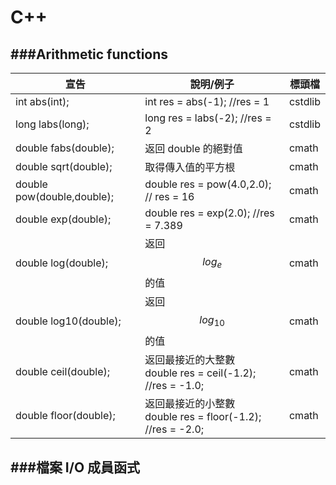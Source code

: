 # C++

<script type="text/javascript" src="../js/general.js"></script>

###Arithmetic functions
---

| 宣告 | 說明/例子 | 標頭檔 |
| -- | -- | -- |
| int abs(int); | int res = abs(-1); //res = 1  | cstdlib |
| long labs(long); | long res = labs(-2); //res = 2 | cstdlib |
| double fabs(double); | 返回 double 的絕對值 | cmath |
| double sqrt(double); | 取得傳入值的平方根 | cmath |
| double pow(double,double);  | double res = pow(4.0,2.0); // res = 16 | cmath |
| double exp(double); | double res = exp(2.0); //res = 7.389 | cmath |
| double log(double); | 返回 $$log_{e}$$ 的值| cmath |
| double log10(double); | 返回 $$log_{10}$$ 的值 | cmath |
| double ceil(double); | 返回最接近的大整數<br>double res = ceil(-1.2); //res = -1.0;  | cmath |
| double floor(double); | 返回最接近的小整數<br>double res = floor(-1.2); //res = -2.0;  | cmath |

###檔案 I/O 成員函式
---



